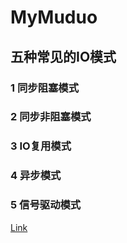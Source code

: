 # MyMuduo
## 五种常见的IO模式

### 1 同步阻塞模式

### 2 同步非阻塞模式

### 3 IO复用模式

### 4 异步模式

### 5 信号驱动模式



[Link](https://zhuanlan.zhihu.com/p/115912936)
